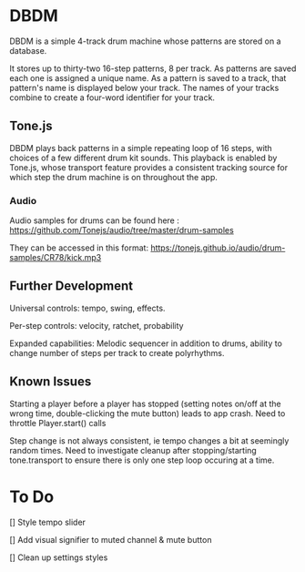 # DBDM

DBDM is a simple 4-track drum machine whose patterns are stored on a database.

It stores up to thirty-two 16-step patterns, 8 per track. As patterns are saved each one is assigned a unique name. As a pattern is saved to a track, that pattern's name is displayed below your track. The names of your tracks combine to create a four-word identifier for your track.

## Tone.js

DBDM plays back patterns in a simple repeating loop of 16 steps, with choices of a few different drum kit sounds. This playback is enabled by Tone.js, whose transport feature provides a consistent tracking source for which step the drum machine is on throughout the app.

### Audio

Audio samples for drums can be found here : https://github.com/Tonejs/audio/tree/master/drum-samples

They can be accessed in this format: https://tonejs.github.io/audio/drum-samples/CR78/kick.mp3

## Further Development

Universal controls: tempo, swing, effects.

Per-step controls: velocity, ratchet, probability

Expanded capabilities: Melodic sequencer in addition to drums, ability to change number of steps per track to create polyrhythms.

## Known Issues

Starting a player before a player has stopped (setting notes on/off at the wrong time, double-clicking the mute button) leads to app crash. Need to throttle Player.start() calls

Step change is not always consistent, ie tempo changes a bit at seemingly random times. Need to investigate cleanup after stopping/starting tone.transport to ensure there is only one step loop occuring at a time.

# To Do

[] Style tempo slider

[] Add visual signifier to muted channel & mute button

[] Clean up settings styles